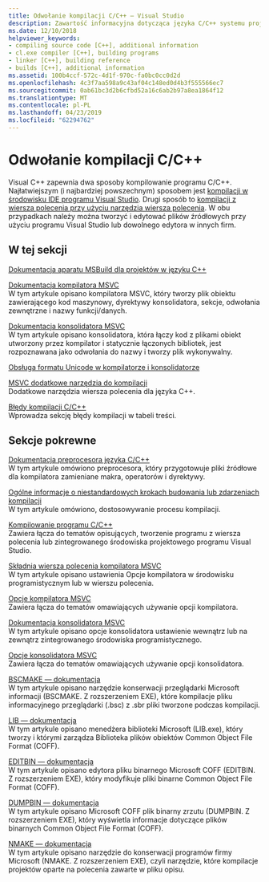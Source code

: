 ```yaml
---
title: Odwołanie kompilacji C/C++ — Visual Studio
description: Zawartość informacyjna dotycząca języka C/C++ systemu projektu i narzędzia w programie Visual Studio do kompilacji.
ms.date: 12/10/2018
helpviewer_keywords:
- compiling source code [C++], additional information
- cl.exe compiler [C++], building programs
- linker [C++], building reference
- builds [C++], additional information
ms.assetid: 100b4ccf-572c-4d1f-970c-fa0bc0cc0d2d
ms.openlocfilehash: 4c3f7aa598a9c43af04c148ed0d4b3f555566ec7
ms.sourcegitcommit: 0ab61bc3d2b6cfbd52a16c6ab2b97a8ea1864f12
ms.translationtype: MT
ms.contentlocale: pl-PL
ms.lasthandoff: 04/23/2019
ms.locfileid: "62294762"
---
```

# <a name="cc-building-reference"></a>Odwołanie kompilacji C/C++

Visual C++ zapewnia dwa sposoby kompilowanie programu C/C++. Najłatwiejszym (i najbardziej powszechnym) sposobem jest [kompilacji w środowisku IDE programu Visual Studio](../creating-and-managing-visual-cpp-projects.md). Drugi sposób to [kompilacji z wiersza polecenia przy użyciu narzędzia wiersza polecenia](../building-on-the-command-line.md). W obu przypadkach należy można tworzyć i edytować plików źródłowych przy użyciu programu Visual Studio lub dowolnego edytora w innych firm.

## <a name="in-this-section"></a>W tej sekcji

[Dokumentacja aparatu MSBuild dla projektów w języku C++](msbuild-visual-cpp-overview.md)

[Dokumentacja kompilatora MSVC](compiling-a-c-cpp-program.md)<br/>
W tym artykule opisano kompilatora MSVC, który tworzy plik obiektu zawierającego kod maszynowy, dyrektywy konsolidatora, sekcje, odwołania zewnętrzne i nazwy funkcji/danych.

[Dokumentacja konsolidatora MSVC](linking.md)<br/>
W tym artykule opisano konsolidatora, która łączy kod z plikami obiekt utworzony przez kompilator i statycznie łączonych bibliotek, jest rozpoznawana jako odwołania do nazwy i tworzy plik wykonywalny.

[Obsługa formatu Unicode w kompilatorze i konsolidatorze](unicode-support-in-the-compiler-and-linker.md)

[MSVC dodatkowe narzędzia do kompilacji](c-cpp-build-tools.md)<br/>
Dodatkowe narzędzia wiersza polecenia dla języka C++.

[Błędy kompilacji C/C++](../../error-messages/compiler-errors-1/c-cpp-build-errors.md)<br/>
Wprowadza sekcję błędy kompilacji w tabeli treści.

## <a name="related-sections"></a>Sekcje pokrewne

[Dokumentacja preprocesora języka C/C++](../../preprocessor/c-cpp-preprocessor-reference.md)<br/>
W tym artykule omówiono preprocesora, który przygotowuje pliki źródłowe dla kompilatora zamieniane makra, operatorów i dyrektywy.

[Ogólne informacje o niestandardowych krokach budowania lub zdarzeniach kompilacji](../understanding-custom-build-steps-and-build-events.md)<br/>
W tym artykule omówiono, dostosowywanie procesu kompilacji.

[Kompilowanie programu C/C++](../projects-and-build-systems-cpp.md)<br/>
Zawiera łącza do tematów opisujących, tworzenie programu z wiersza polecenia lub zintegrowanego środowiska projektowego programu Visual Studio.

[Składnia wiersza polecenia kompilatora MSVC](compiler-command-line-syntax.md)<br/>
W tym artykule opisano ustawienia Opcje kompilatora w środowisku programistycznym lub w wierszu polecenia.

[Opcje kompilatora MSVC](compiler-options.md)<br/>
Zawiera łącza do tematów omawiających używanie opcji kompilatora.

[Dokumentacja konsolidatora MSVC](linking.md)<br/>
W tym artykule opisano opcje konsolidatora ustawienie wewnątrz lub na zewnątrz zintegrowanego środowiska programistycznego.

[Opcje konsolidatora MSVC](linker-options.md)<br/>
Zawiera łącza do tematów omawiających używanie opcji konsolidatora.

[BSCMAKE — dokumentacja](bscmake-reference.md)<br/>
W tym artykule opisano narzędzie konserwacji przeglądarki Microsoft informacji (BSCMAKE. Z rozszerzeniem EXE), które kompilacje pliku informacyjnego przeglądarki (.bsc) z .sbr pliki tworzone podczas kompilacji.

[LIB — dokumentacja](lib-reference.md)<br/>
W tym artykule opisano menedżera biblioteki Microsoft (LIB.exe), który tworzy i którymi zarządza Biblioteka plików obiektów Common Object File Format (COFF).

[EDITBIN — dokumentacja](editbin-reference.md)<br/>
W tym artykule opisano edytora pliku binarnego Microsoft COFF (EDITBIN. Z rozszerzeniem EXE), który modyfikuje pliki binarne Common Object File Format (COFF).

[DUMPBIN — dokumentacja](dumpbin-reference.md)<br/>
W tym artykule opisano Microsoft COFF plik binarny zrzutu (DUMPBIN. Z rozszerzeniem EXE), który wyświetla informacje dotyczące plików binarnych Common Object File Format (COFF).

[NMAKE — dokumentacja](nmake-reference.md)<br/>
W tym artykule opisano narzędzie do konserwacji programów firmy Microsoft (NMAKE. Z rozszerzeniem EXE), czyli narzędzie, które kompilacje projektów oparte na polecenia zawarte w pliku opisu.
